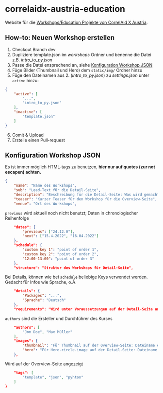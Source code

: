 # correlaidx-austria-education
Website für die [Workshops/Education Projekte von CorrelAid X Austria](https://correlaid.github.io/correlaidx-austria-education/).


## How-to: Neuen Workshop erstellen

1. Checkout Branch dev
2. Dupliziere template.json im *workshops* Ordner und benenne die Datei z.B. *intro_to_py.json*
3. Passe die Datei ensprechend an, siehe [Konfiguration Workshop JSON](#Konfiguration-Workshop-JSON)
4. Füge Bilder (Thumbnail und Hero) dem `static/img/` Ordner hinzu
5. Füge den Dateinamen aus 2. (*intro_to_py.json*) zu *settings.json* unter `active` hinzu:
```json
{
	"active": [
		"...",
		"intro_to_py.json"
	],
	"inactive": [
		"template.json"
	]
}
```
6. Comit & Upload
7. Erstelle einen Pull-request



## Konfiguration Workshop JSON
Es ist immer möglich HTML-tags zu benutzen, **hier nur auf quotes (zur not escapen) achten.**

```json
{
	"name": "Name des Workshops",
	"sub": "Lead-Text für die Detail-Seite",
	"description": "Beschreibung für die Detail-Seite: Was wird gemacht?",
	"teaser": "Kurzer Teaser für den Workshop für die Overview-Seite",
	"venue": "Ort des Workshops",
```
`previous` wird aktuell noch nicht benutzt; Daten in chronologischer Reihenfolge
```json
	"dates": {
		"previous": ["24.12.0"],
		"next": ["15.4.2022", "16.04.2022"]
	},
	"schedule": {
		"custom key 1": "point of order 1",
		"custom key 2": "point of order 2",
		"12:00-13:00": "point of order 3"
	},
	"structure": "Struktur des Workshops für Detail-Seite",
```

Bei Details, können wie bei `schedule` beliebige Keys verwendet werden.
Gedacht für Infos wie Sprache, o.Ä.

```json
	"details": {
		"Packages": "...",
		"Sprache": "Deutsch"		
	},
	"requirements": "Wird unter Voraussetzungen auf der Detail-Seite angezeigt",
```
`authors` sind die Ersteller und Durchführer des Kurses

```json
	"authors": [
		"Jon Doe", "Max Müller"
	],
	"images": {
		"thumbnail": "Für Thumbnail auf der Overview-Seite: Dateiname des Bildes im static/img/ folder",
		"hero": "Für Hero-circle-image auf der Detail-Seite: Dateiname des Bildes im static/img/ folder"
	},
```
Wird auf der Overview-Seite angezeigt

```json
	"tags": [
		"template", "json", "pyhton"
	]
}
```

